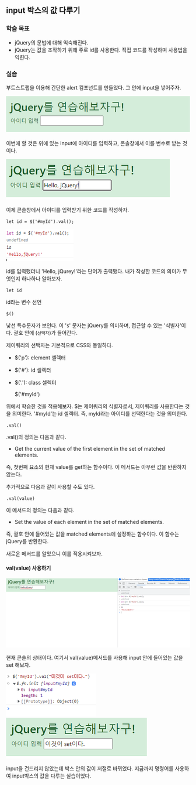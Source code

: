 ## input 박스의 값 다루기

### 학습 목표

- jQuery의 문법에 대해 익숙해진다.
- jQuery는 값을 조작하기 위해 주로 id를 사용한다. 직접 코드를 작성하며 사용법을 익힌다.

### 실습

부트스트랩을 이용해 간단한 alert 컴포넌트를 만들었다. 그 안에 input을 넣어주자.

![](./img/1.PNG)

이번에 할 것은 위에 있는 input에 아이디를 입력하고, 콘솔창에서 이를 변수로 받는 것이다.

![](./img/2.PNG)

이제 콘솔창에서 아이디를 입력받기 위한 코드를 작성하자.

    let id = $('#myId').val();

![](./img/3.PNG)

id를 입력했더니 'Hello, jQurey!'라는 단어가 출력됐다. 
내가 작성한 코드의 의미가 무엇인지 하나하나 알아보자.

    let id
id라는 변수 선언

    $()
낯선 특수문자가 보인다. 이 '`$`' 문자는 jQuery를 의미하며, 접근할 수 있는 '식별자'이다.
괄호 안에 (`선택자`)가 들어간다.

제이쿼리의 선택자는 기본적으로 CSS와 동일하다.

- $('p'): element 셀렉터
- $('#'): id 셀렉터
- $('.'): class 셀렉터
 

    $('#myId')

위에서 학습한 것을 적용해보자. $는 제이쿼리의 식별자로서, 제이쿼리를 사용한다는 것을 의미한다.
'#myId'는 id 셀렉터. 즉, myId라는 아이디를 선택한다는 것을 의미한다.

    .val()

.val()의 정의는 다음과 같다.

- Get the current value of the first element in the set of matched elements.

즉, 첫번째 요소의 현재 value를 get하는 함수이다. 이 메서드는 아무런 값을 반환하지 않는다.

추가적으로 다음과 같이 사용할 수도 있다.

    .val(value)

이 메서드의 정의는 다음과 같다.

- Set the value of each element in the set of matched elements.

즉, 괄호 안에 들어있는 값을 matched elements에 설정하는 함수이다. 이 함수는 jQuery를 반환한다.

새로운 메서드를 알았으니 이를 적용시켜보자.

#### val(value) 사용하기

![](./img/4.PNG)

현재 콘솔의 상태이다. 여기서 val(value)메서드를 사용해 input 안에 들어있는 값을 set 해보자.

![](./img/5.PNG)
![](./img/6.PNG)

input을 건드리지 않았는데 박스 안의 값이 저절로 바뀌었다. 지금까지 명령어를 사용하여 input박스의 값을 다루는 실습이었다.